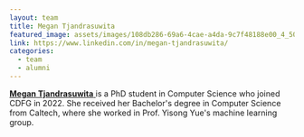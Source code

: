 ```yaml
---
layout: team
title: Megan Tjandrasuwita
featured_image: assets/images/108db286-69a6-4cae-a4da-9c7f48188e00_4_5005_c.jpeg
link: https://www.linkedin.com/in/megan-tjandrasuwita/
categories:
  - team
  - alumni
---
```

[**Megan Tjandrasuwita** ](https://www.linkedin.com/in/megan-tjandrasuwita/)is a PhD student in Computer Science who joined CDFG in 2022. She received her Bachelor's degree in Computer Science from Caltech, where she worked in Prof. Yisong Yue's machine learning group.